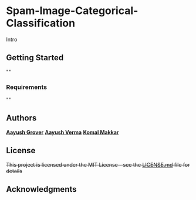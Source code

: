 # Spam-Image-Categorical-Classification
Intro

## Getting Started

""

### Requirements

""

## Authors

[**Aayush Grover**](https://github.com/aykgrover)
[**Aayush Verma**](https://github.com/vermaayu)
[**Komal Makkar**](https://github.com/Makkomal)


## License

~~This project is licensed under the MIT License - see the [LICENSE.md](LICENSE.md) file for details~~

## Acknowledgments
